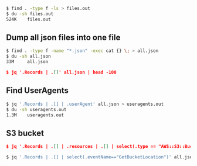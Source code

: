 ```bash
$ find . -type f -ls > files.out
$ du -sh files.out
524K    files.out
```
## Dump all json files into one file
```bash
$ find . -type f -name "*.json" -exec cat {} \; > all.json
$ du -sh all.json
33M     all.json
```

```json
$ jq '.Records | .[]' all.json | head -100
```

## Find UserAgents
```bash
$ jq '.Records | .[] | .userAgent' all.json > useragents.out
$ du -sh useragents.out
1.3M    useragents.out
```
## S3 bucket
```json
$ jq '.Records | .[] | .resources | .[] | select(.type == "AWS::S3::Bucket")' all.json | head -100
```

```bash
$ jq '.Records | .[] | select(.eventName=="GetBucketLocation")' all.json
```
